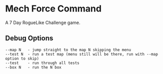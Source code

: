 # Mech Force Command

A 7 Day RogueLike Challenge game.

## Debug Options

```
--map N   - jump straight to the map N skipping the menu
--test N  - run a test map (menu still will be there, run with --map option to skip)
--test    - run through all tests
--box N   - run the N box
```
